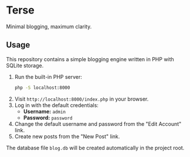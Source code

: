 # Terse

Minimal blogging, maximum clarity.

## Usage

This repository contains a simple blogging engine written in PHP with SQLite storage.

1. Run the built-in PHP server:
   ```sh
   php -S localhost:8000
   ```
2. Visit `http://localhost:8000/index.php` in your browser.
3. Log in with the default credentials:
   - **Username:** `admin`
   - **Password:** `password`
4. Change the default username and password from the "Edit Account" link.
5. Create new posts from the "New Post" link.

The database file `blog.db` will be created automatically in the project root.
